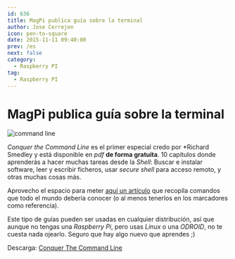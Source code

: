 ```yaml
---
id: 636
title: MagPi publica guía sobre la terminal
author: Jose Cerrejon
icon: pen-to-square
date: 2015-11-11 09:40:00
prev: /es
next: false
category:
  - Raspberry PI
tag:
  - Raspberry PI
---
```


# MagPi publica guía sobre la terminal

![command line](/images/2015/10/command_line.png)

*Conquer the Command Line* es el primer especial credo por *Richard Smedley y está disponible en *pdf* **de forma gratuíta**. 10 capítulos donde aprenderás a hacer muchas tareas desde la *Shell*: Buscar e instalar software, leer y escribir ficheros, usar *secure shell* para acceso remoto, y otras muchas cosas más.

Aprovecho el espacio para meter [aquí un artículo](http://www.elblogderigo.info/2015/10/19/comandos-para-gnulinux-que-deberias-conocer/) que recopila comandos que todo el mundo debería conocer (o al menos tenerlos en los marcadores como referencia).

Este tipo de guías pueden ser usadas en cualquier distribución, así que aunque no tengas una *Raspberry Pi*, pero usas *Linux* o una *ODROID*, no te cuesta nada ojearlo. Seguro que hay algo nuevo que aprendes ;)

Descarga: [Conquer The Command Line](https://www.raspberrypi.org/magpi-issues/Essentials_Bash_v1.pdf) 